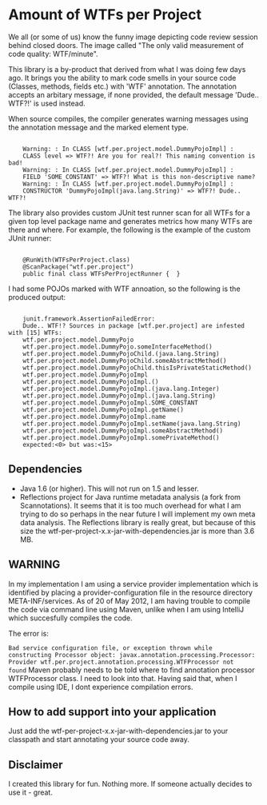 Amount of WTFs per Project
==========================
We all (or some of us) know the funny image depicting code review session behind closed doors.
The image called "The only valid measurement of code quality: WTF/minute". 

This library is a by-product that derived from what I was doing few days ago. It brings you the
ability to mark code smells in your source code (Classes, methods, fields etc.) with 'WTF' annotation.
The annotation accepts an arbitary message, if none provided, the default message 'Dude.. WTF?!' is used instead.

When source compiles, the compiler generates warning messages using the annotation message and the marked element type.

<code>
	Warning: : In CLASS [wtf.per.project.model.DummyPojoImpl] : 
	CLASS level => WTF?! Are you for real?! This naming convention is bad!	
	Warning: : In CLASS [wtf.per.project.model.DummyPojoImpl] : 
	FIELD 'SOME_CONSTANT' => WTF?! What is this non-descriptive name?
	Warning: : In CLASS [wtf.per.project.model.DummyPojoImpl] : 
	CONSTRUCTOR 'DummyPojoImpl(java.lang.String)' => WTF?! Dude.. WTF?!
</code>

The library also provides custom JUnit test runner scan for all WTFs for a given top level package name and generates
metrics how many WTFs are there and where. For example, the following is the example of the custom JUnit runner:

<code>
	@RunWith(WTFsPerProject.class)  
	@ScanPackage("wtf.per.project")  
	public final class WTFsPerProjectRunner {  }  
</code>

I had some POJOs marked with WTF annoation, so the following  is the produced output:

<code>
	junit.framework.AssertionFailedError:
	Dude.. WTF!? Sources in package [wtf.per.project] are infested with [15] WTFs:
	wtf.per.project.model.DummyPojo
	wtf.per.project.model.DummyPojo.someInterfaceMethod()
	wtf.per.project.model.DummyPojoChild.<init>(java.lang.String)
	wtf.per.project.model.DummyPojoChild.someAbstractMethod()  
	wtf.per.project.model.DummyPojoChild.thisIsPrivateStaticMethod()  
	wtf.per.project.model.DummyPojoImpl  
	wtf.per.project.model.DummyPojoImpl.<init>()  
	wtf.per.project.model.DummyPojoImpl.<init>(java.lang.Integer)  
	wtf.per.project.model.DummyPojoImpl.<init>(java.lang.String)  
	wtf.per.project.model.DummyPojoImpl.SOME_CONSTANT  
	wtf.per.project.model.DummyPojoImpl.getName()  
	wtf.per.project.model.DummyPojoImpl.name  
	wtf.per.project.model.DummyPojoImpl.setName(java.lang.String)  
	wtf.per.project.model.DummyPojoImpl.someAbstractMethod()  
	wtf.per.project.model.DummyPojoImpl.somePrivateMethod()  
	expected:<0> but was:<15>  
</code>


Dependencies
------------
* Java 1.6 (or higher). This will not run on 1.5 and lesser.
* Reflections project for Java runtime metadata analysis (a fork from Scannotations). It seems that it is too much 
overhead for what I am trying to do so perhaps in the near future I will implement my own meta data analysis. The
Reflections library is really great, but because of this size the wtf-per-project-x.x-jar-with-dependencies.jar is more 
than 3.6 MB. 

WARNING
-------
In my implementation I am using a service provider implementation which is identified by placing a 
provider-configuration file in the resource directory META-INF/services. As of 20 of May 2012, I am having trouble to
compile the code via command line using Maven, unlike when I am using IntelliJ which succesfully compiles the code.

The error is:

<code>Bad service configuration file, or exception thrown while constructing Processor object: javax.annotation.processing.Processor: 
Provider wtf.per.project.annotation.processing.WTFProcessor not found</code>
Maven probably needs to be told where to find annotation processor WTFProcessor class. I need to look into that. Having 
said that, when I compile using IDE, I dont experience compilation errors.

How to add support into your application
----------------------------------------
Just add the wtf-per-project-x.x-jar-with-dependencies.jar to your classpath and start annotating your source code away.

Disclaimer                                                                                                              
----------
I created this library for fun. Nothing more. If someone actually decides to use it - great.
